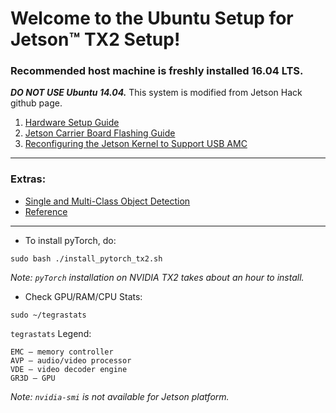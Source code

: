 # Welcome to the Ubuntu Setup for Jetson™ TX2 Setup! 
### Recommended host machine is freshly installed 16.04 LTS. 
***DO NOT USE Ubuntu 14.04.***
This system is modified from Jetson Hack github page.

1. [Hardware Setup Guide](Hardware.md)
2. [Jetson Carrier Board Flashing Guide](Flashing-and-Setup-Guide-for-a-Connect-Tech-Carrier-Board.md)
3. [Reconfiguring the Jetson Kernel to Support USB AMC](Re-configuring-the-Jetson-TX2-Kernel.md)

***

### Extras:
- [Single and Multi-Class Object Detection](Single-and-Multi-Class-Object-Detection.md)
- [Reference](https://github.com/NVIDIA-Jetson/jetson-trashformers)


***

- To install pyTorch, do:
```
sudo bash ./install_pytorch_tx2.sh
```

*Note: `pyTorch` installation on NVIDIA TX2 takes about an hour to install.*

- Check GPU/RAM/CPU Stats: 
```
sudo ~/tegrastats
```
`tegrastats` Legend:
```
EMC – memory controller
AVP – audio/video processor
VDE – video decoder engine
GR3D – GPU
```

*Note: `nvidia-smi` is not available for Jetson platform.*
